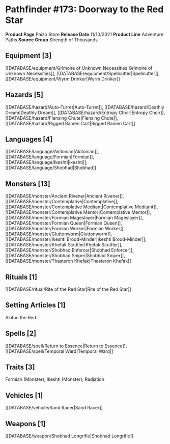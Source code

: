 ﻿---
id: '103'
name: Pathfinder 173. Doorway to the Red Star
rarity: Common
rus_type_level: null
source: null
trait: null
type: Source

---
# Pathfinder #173: Doorway to the Red Star

**Product Page** Paizo Store
**Release Date** 11/10/2021
**Product Line** Adventure Paths
**Source Group** Strength of Thousands

## Equipment [3]

[[DATABASE/equipment/Grimoire of Unknown Necessities|Grimoire of Unknown Necessities]], [[DATABASE/equipment/Spellcutter|Spellcutter]], [[DATABASE/equipment/Wyrm Drinker|Wyrm Drinker]]

## Hazards [5]

[[DATABASE/hazard/Auto-Turret|Auto-Turret]], [[DATABASE/hazard/Deathly Dream|Deathly Dream]], [[DATABASE/hazard/Entropy Choir|Entropy Choir]], [[DATABASE/hazard/Flensing Chute|Flensing Chute]], [[DATABASE/hazard/Rigged Ramen Cart|Rigged Ramen Cart]]

## Languages [4]

[[DATABASE/language/Akitonian|Akitonian]], [[DATABASE/language/Formian|Formian]], [[DATABASE/language/Ikeshti|Ikeshti]], [[DATABASE/language/Shobhad|Shobhad]]

## Monsters [13]

[[DATABASE/monster/Ancient Rivener|Ancient Rivener]], [[DATABASE/monster/Contemplative|Contemplative]], [[DATABASE/monster/Contemplative Meditant|Contemplative Meditant]], [[DATABASE/monster/Contemplative Mentor|Contemplative Mentor]], [[DATABASE/monster/Formian Mageslayer|Formian Mageslayer]], [[DATABASE/monster/Formian Queen|Formian Queen]], [[DATABASE/monster/Formian Worker|Formian Worker]], [[DATABASE/monster/Gluttonworm|Gluttonworm]], [[DATABASE/monster/Ikeshti Brood-Minder|Ikeshti Brood-Minder]], [[DATABASE/monster/Khefak Scuttler|Khefak Scuttler]], [[DATABASE/monster/Shobhad Enforcer|Shobhad Enforcer]], [[DATABASE/monster/Shobhad Sniper|Shobhad Sniper]], [[DATABASE/monster/Thasteron Khefak|Thasteron Khefak]]

## Rituals [1]

[[DATABASE/ritual/Rite of the Red Star|Rite of the Red Star]]

## Setting Articles [1]

Akiton the Red

## Spells [2]

[[DATABASE/spell/Return to Essence|Return to Essence]], [[DATABASE/spell/Temporal Ward|Temporal Ward]]

## Traits [3]

Formian (Monster), Ikeshti (Monster), Radiation

## Vehicles [1]

[[DATABASE/vehicle/Sand Racer|Sand Racer]]

## Weapons [1]

[[DATABASE/weapon/Shobhad Longrifle|Shobhad Longrifle]]